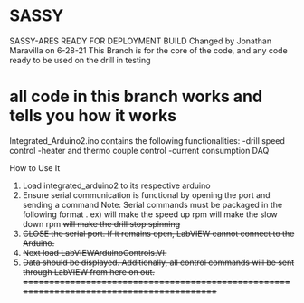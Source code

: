 
# SASSY
SASSY-ARES READY FOR DEPLOYMENT BUILD
Changed by Jonathan Maravilla on 6-28-21
This Branch is for the core of the code, and any code ready to be used on the drill in testing 

all code in this branch works and tells you how it works
===============================================================================================
Integrated_Arduino2.ino contains the following functionalities:
-drill speed control
-heater and thermo couple control
-current consumption DAQ

How to Use It
1) Load integrated_arduino2 to its respective arduino
2) Ensure serial communication is functional by opening the port and sending a command
	Note: Serial commands must be packaged in the following format <char>.
		ex) <a> will make the speed up rpm
			<f> will make the slow down rpm
			<s> will make the drill stop spinning
3) CLOSE the serial port. If it remains open, LabVIEW cannot connect to the Arduino.
4) Next load LabVIEWArduinoControls.VI.
5) Data should be displayed. Additionally, all control commands will be sent through LabVIEW from here on out.
========================================================================================
